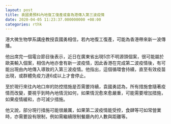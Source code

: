 ```yaml
---
layout: post
title: 袁國勇預料內地復工復產或會為港傳入第三波疫情
date: 2020-04-05 11:23:37.000000000 +08:00
categories: rthk
---
```


港大微生物學系講座教授袁國勇相信，若內地復工復產，可能為香港帶來新一波傳播。

他出席完一個電台節目後表示，近日在廣東省出現5宗不明源頭個案，很可能屬於歐美輸入個案，相信內地亦會有新一波疫情，因此香港在完成第二波疫情後，有可能出現由內地傳入導致的入第三波疫情。他指出，這個循環會持續，直至有效疫苗出現，或群體免疫力達6成以上才會停止。

至於現行來往內地口岸的防控措施是否需要持續，袁國勇認為，所有措施會隨著疫情而改變，要視乎到時內地情況如何，如果情況愈來愈嚴重，可能需要增加措施，如果疫情緩和，亦可減少措施。

他又說，部分現行措施可能很嚴厲，如果第二波疫情能受控，食肆等可如常營業時，亦需要設有限制，例如需繼續限制餐廳內的人數與距離等。
